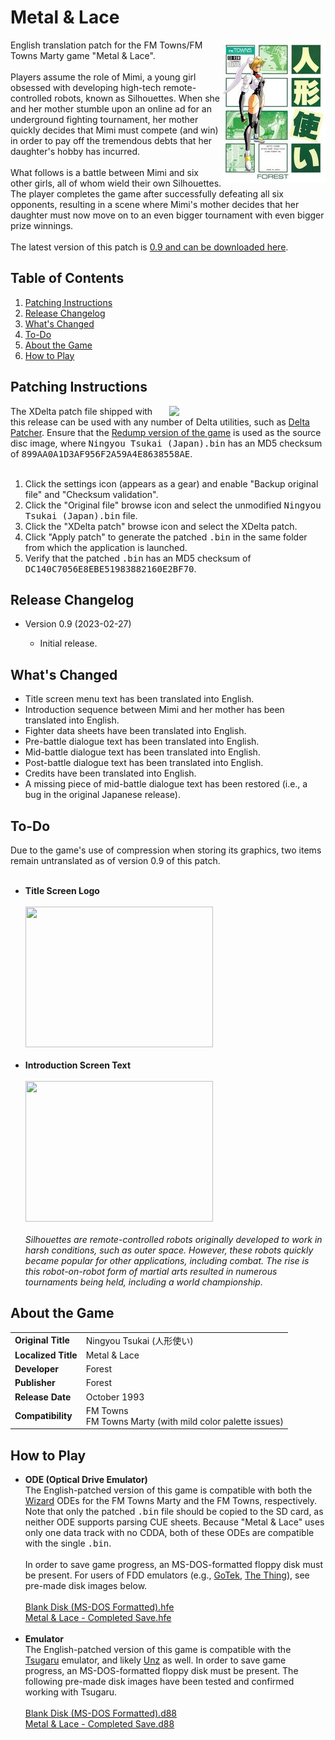 <h1>Metal & Lace</h1>
<img width="165" height="229" align="right" src="https://raw.githubusercontent.com/DerekPascarella/MetalAndLace-EnglishPatchFMTowns/main/images/cover_front_small.jpg?token=GHSAT0AAAAAABY4UP7EEYD2EPMSL75CNTC4Y74T3QA">English translation patch for the FM Towns/FM Towns Marty game "Metal & Lace".
<br><br>
Players assume the role of Mimi, a young girl obsessed with developing high-tech remote-controlled robots, known as Silhouettes.  When she and her mother stumble upon an online ad for an underground fighting tournament, her mother quickly decides that Mimi must compete (and win) in order to pay off the tremendous debts that her daughter's hobby has incurred.
<br><br>
What follows is a battle between Mimi and six other girls, all of whom wield their own Silhouettes.  The player completes the game after successfully defeating all six opponents, resulting in a scene where Mimi's mother decides that her daughter must now move on to an even bigger tournament with even bigger prize winnings.
<br><br>
The latest version of this patch is <a href="xxxx">0.9 and can be downloaded here</a>.

<h2>Table of Contents</h2>

1. [Patching Instructions](#patching-instructions)
2. [Release Changelog](#release-changelog)
3. [What's Changed](#whats-changed)
4. [To-Do](#to-do)
5. [About the Game](#about-the-game)
6. [How to Play](#how-to-play)

<h2>Patching Instructions</h2>
<img align="right" width="250" src="https://i.imgur.com/r4b04e7.png">The XDelta patch file shipped with this release can be used with any number of Delta utilities, such as <a href="https://www.romhacking.net/utilities/704/">Delta Patcher</a>. Ensure that the <a href="http://redump.org/disc/72696/">Redump version of the game</a> is used as the source disc image, where <tt>Ningyou Tsukai (Japan).bin</tt> has an MD5 checksum of <tt>899AA0A1D3AF956F2A59A4E8638558AE</tt>.
<br><br>
<ol type="1">
<li>Click the settings icon (appears as a gear) and enable "Backup original file" and "Checksum validation".</li>
<li>Click the "Original file" browse icon and select the unmodified <tt>Ningyou Tsukai (Japan).bin</tt> file.</li>
<li>Click the "XDelta patch" browse icon and select the XDelta patch.</li>
<li>Click "Apply patch" to generate the patched <tt>.bin</tt> in the same folder from which the application is launched.</li>
<li>Verify that the patched <tt>.bin</tt> has an MD5 checksum of <tt>DC140C7056E8EBE51983882160E2BF70</tt>.</li>
</ol>

<h2>Release Changelog</h2>
<ul>
 <li>Version 0.9 (2023-02-27)</li>
 <ul>
  <li>Initial release.</li>
 </ul>
</ul>

<h2>What's Changed</h2>
<ul>
<li>Title screen menu text has been translated into English.</li>
<li>Introduction sequence between Mimi and her mother has been translated into English.</li>
<li>Fighter data sheets have been translated into English.</li>
<li>Pre-battle dialogue text has been translated into English.</li>
<li>Mid-battle dialogue text has been translated into English.</li>
<li>Post-battle dialogue text has been translated into English.</li>
<li>Credits have been translated into English.</li>
<li>A missing piece of mid-battle dialogue text has been restored (i.e., a bug in the original Japanese release).</li>
</ul>

<h2>To-Do</h2>
Due to the game's use of compression when storing its graphics, two items remain untranslated as of version 0.9 of this patch.
<br><br>
<ul>
<li><b>Title Screen Logo</b><br><br><img width="300" height="225" src="xxxx"><br><br></li>
<li><b>Introduction Screen Text</b><br><br><img width="300" height="225" src="xxxx"><br><br><i>Silhouettes are remote-controlled robots originally developed to work in harsh conditions, such as outer space.  However, these robots quickly became popular for other applications, including combat.  The rise is this robot-on-robot form of martial arts resulted in numerous tournaments being held, including a world championship.</i></li>
</ul>

<h2>About the Game</h2>
<table>
<tr>
<td><b>Original Title</b></td>
<td>Ningyou Tsukai (人形使い)</td>
</tr>
<tr>
<td><b>Localized Title</b></td>
<td>Metal & Lace</td>
</tr>
<tr>
<td><b>Developer</b></td>
<td>Forest</td>
</tr>
<tr>
<td><b>Publisher</b></td>
<td>Forest</td>
</tr>
<tr>
<td><b>Release Date</b></td>
<td>October 1993</td>
</tr>
<tr>
<td><b>Compatibility</b></td>
<td>FM Towns<br>FM Towns Marty (with mild color palette issues)</td>
</tr>
</table>

<h2>How to Play</h2>
<ul>
 <li><b>ODE (Optical Drive Emulator)</b><br>The English-patched version of this game is compatible with both the <a href="https://gdemu.wordpress.com/details/docbrown-details/>DocBrown</a> and <a href="https://gdemu.wordpress.com/details/wizard-details/">Wizard</a> ODEs for the FM Towns Marty and the FM Towns, respectively.  Note that only the patched <tt>.bin</tt> file should be copied to the SD card, as neither ODE supports parsing CUE sheets.  Because "Metal & Lace" uses only one data track with no CDDA, both of these ODEs are compatible with the single <tt>.bin</tt>.<br><br>In order to save game progress, an MS-DOS-formatted floppy disk must be present.  For users of FDD emulators (e.g., <a href="https://www.gotekemulator.com/">GoTek</a>, <a href="https://caiusarcade.blogspot.com/2021/05/the-thing-fm-towns-marty-fdd-emulator.html">The Thing</a>), see pre-made disk images below.<br><br><a href="https://github.com/DerekPascarella/MetalAndLace-EnglishPatchFMTowns/blob/main/fdd_images/Blank%20Disk%20(MS-DOS%20Formatted).hfe">Blank Disk (MS-DOS Formatted).hfe</a><br><a href="https://github.com/DerekPascarella/MetalAndLace-EnglishPatchFMTowns/blob/main/fdd_images/Metal%20%26%20Lace%20-%20Completed%20Save.hfe">Metal & Lace - Completed Save.hfe</a><br><br></li>
 <li><b>Emulator</b><br>The English-patched version of this game is compatible with the <a href="https://github.com/captainys/TOWNSEMU">Tsugaru</a> emulator, and likely <a href="http://townsemu.world.coocan.jp/download.html">Unz</a> as well.  In order to save game progress, an MS-DOS-formatted floppy disk must be present.  The following pre-made disk images have been tested and confirmed working with Tsugaru.<br><br><a href="https://github.com/DerekPascarella/MetalAndLace-EnglishPatchFMTowns/blob/main/fdd_images/Blank%20Disk%20(MS-DOS%20Formatted).d88">Blank Disk (MS-DOS Formatted).d88</a><br><a href="https://github.com/DerekPascarella/MetalAndLace-EnglishPatchFMTowns/blob/main/fdd_images/Metal%20%26%20Lace%20-%20Completed%20Save.d88">Metal & Lace - Completed Save.d88</a></li>
</ul>
